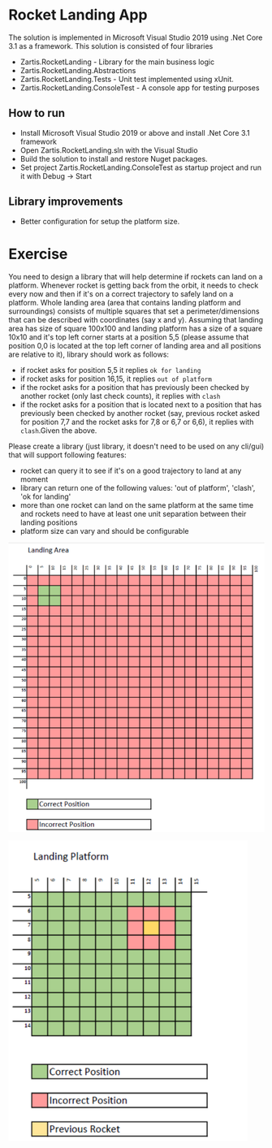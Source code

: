 # Rocket Landing App

The solution is implemented in Microsoft Visual Studio 2019 using .Net Core 3.1 as a framework.
This solution is consisted of four libraries 
- Zartis.RocketLanding  - Library for the main business logic
- Zartis.RocketLanding.Abstractions
- Zartis.RocketLanding.Tests - Unit test implemented using xUnit.
- Zartis.RocketLanding.ConsoleTest - A console app for testing purposes 

## How to run

- Install Microsoft Visual Studio 2019 or above and install .Net Core 3.1 framework
- Open Zartis.RocketLanding.sln with the Visual Studio
- Build the solution to install and restore Nuget packages.
- Set project Zartis.RocketLanding.ConsoleTest as startup project and run it with Debug -> Start

## Library improvements

- Better configuration for setup the platform size.

# Exercise

You need to design a library that will help determine if rockets can land on a platform. 
Whenever rocket is getting back from the orbit, it needs to check every now and then if it's on 
a correct trajectory to safely land on a platform. Whole landing area (area that contains 
landing platform and surroundings) consists of multiple squares that set a 
perimeter/dimensions that can be described with coordinates (say x and y). Assuming that 
landing area has size of square 100x100 and landing platform has a size of a square 10x10 
and it's top left corner starts at a position 5,5 (please assume that position 0,0 is located at 
the top left corner of landing area and all positions are relative to it), library should work as 
follows:

- if rocket asks for position 5,5 it replies `ok for landing`
- if rocket asks for position 16,15, it replies `out of platform`
- if the rocket asks for a position that has previously been checked by another rocket (only last check counts), it replies with `clash`
- if the rocket asks for a position that is located next to a position that has previously been checked by another rocket (say, previous rocket asked for position 7,7 and the rocket asks for 7,8 or 6,7 or 6,6), it replies with `clash`.Given the above.

Please create a library (just library, it doesn't need to be used on any cli/gui) that will support 
following features:
- rocket can query it to see if it's on a good trajectory to land at any moment
- library can return one of the following values: 'out of platform', 'clash', 'ok for landing'
- more than one rocket can land on the same platform at the same time and rockets need to have at least one unit separation between their landing positions
- platform size can vary and should be configurable

![](landing_area.png)

![](landing_platform.png)